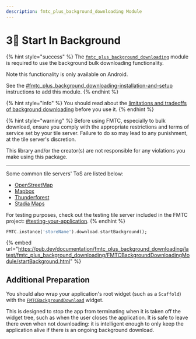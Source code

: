 ```yaml
---
description: fmtc_plus_background_downloading Module
---
```


# 3⃣ Start In Background

{% hint style="success" %}
The [`fmtc_plus_background_downloading`](https://github.com/JaffaKetchup/fmtc\_plus\_background\_downloading) module is required to use the background bulk downloading functionality.

Note this functionality is only available on Android.

See the [#fmtc\_plus\_background\_downloading-installation-and-setup](../../get-started/additional-setup.md#fmtc\_plus\_background\_downloading-installation-and-setup "mention") instructions to add this module.
{% endhint %}

{% hint style="info" %}
You should read about the [limitations and tradeoffs of background downloading](limitations.md) before you use it.
{% endhint %}

{% hint style="warning" %}
Before using FMTC, especially to bulk download, ensure you comply with the appropriate restrictions and terms of service set by your tile server. Failure to do so may lead to any punishment, at the tile server's discretion.

This library and/or the creator(s) are not responsible for any violations you make using this package.

***

Some common tile servers' ToS are listed below:

* [OpenStreetMap](https://operations.osmfoundation.org/policies/tiles)
* [Mapbox](https://www.mapbox.com/legal/tos)
* [Thunderforest](https://www.thunderforest.com/terms/)
* [Stadia Maps](https://stadiamaps.com/terms-of-service/)

For testing purposes, check out the testing tile server included in the FMTC project: [#testing-your-application](../introduction.md#testing-your-application "mention").
{% endhint %}

```dart
FMTC.instance('storeName').download.startBackground();
```

{% embed url="https://pub.dev/documentation/fmtc_plus_background_downloading/latest/fmtc_plus_background_downloading/FMTCBackgroundDownloadingModule/startBackground.html" %}

## Additional Preparation

You should also wrap your application's root widget (such as a `Scaffold`) with the [`FMTCBackgroundDownload`](https://pub.dev/documentation/flutter\_map\_tile\_caching/5.0.0-dev.6/fmtc\_advanced/FMTCBackgroundDownload-class.html) widget.

This is designed to stop the app from terminating when it is taken off the widget tree, such as when the user closes the application. It is safe to leave there even when not downloading: it is intelligent enough to only keep the application alive if there is an ongoing background download.
